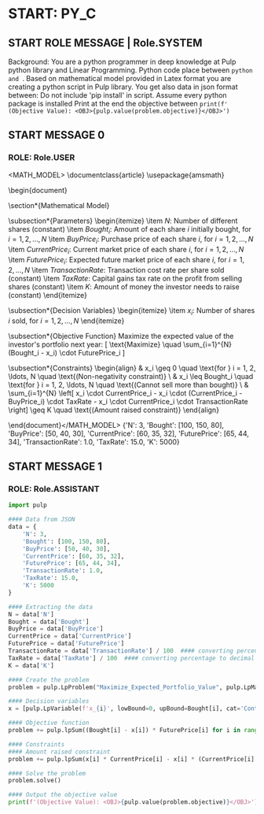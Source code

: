 # START: PY_C 
## START ROLE MESSAGE | Role.SYSTEM 
Background: You are a python programmer in deep knowledge at Pulp python library and Linear Programming. Python code place between ```python and ```. Based on mathematical model provided in Latex format you are creating a python script in Pulp library. You get also data in json format between: <DATA></DATA> Do not include 'pip install' in script. Assume every python package is installed Print at the end the objective between <OBJ></OBJ> `print(f' (Objective Value): <OBJ>{pulp.value(problem.objective)}</OBJ>')` 
## START MESSAGE 0 
### ROLE: Role.USER
<MATH_MODEL>
\documentclass{article}
\usepackage{amsmath}

\begin{document}

\section*{Mathematical Model}

\subsection*{Parameters}
\begin{itemize}
    \item $N$: Number of different shares (constant)
    \item $Bought_i$: Amount of each share $i$ initially bought, for $i = 1, 2, \ldots, N$
    \item $BuyPrice_i$: Purchase price of each share $i$, for $i = 1, 2, \ldots, N$
    \item $CurrentPrice_i$: Current market price of each share $i$, for $i = 1, 2, \ldots, N$
    \item $FuturePrice_i$: Expected future market price of each share $i$, for $i = 1, 2, \ldots, N$
    \item $TransactionRate$: Transaction cost rate per share sold (constant)
    \item $TaxRate$: Capital gains tax rate on the profit from selling shares (constant)
    \item $K$: Amount of money the investor needs to raise (constant)
\end{itemize}

\subsection*{Decision Variables}
\begin{itemize}
    \item $x_i$: Number of shares $i$ sold, for $i = 1, 2, \ldots, N$
\end{itemize}

\subsection*{Objective Function}
Maximize the expected value of the investor's portfolio next year:
\[
\text{Maximize} \quad \sum_{i=1}^{N} (Bought_i - x_i) \cdot FuturePrice_i
\]

\subsection*{Constraints}
\begin{align}
    & x_i \geq 0 \quad \text{for } i = 1, 2, \ldots, N \quad \text{(Non-negativity constraint)} \\
    & x_i \leq Bought_i \quad \text{for } i = 1, 2, \ldots, N \quad \text{(Cannot sell more than bought)} \\
    & \sum_{i=1}^{N} \left[ x_i \cdot CurrentPrice_i - x_i \cdot (CurrentPrice_i - BuyPrice_i) \cdot TaxRate - x_i \cdot CurrentPrice_i \cdot TransactionRate \right] \geq K \quad \text{(Amount raised constraint)}
\end{align}

\end{document}</MATH_MODEL>
<DATA>
{'N': 3, 'Bought': [100, 150, 80], 'BuyPrice': [50, 40, 30], 'CurrentPrice': [60, 35, 32], 'FuturePrice': [65, 44, 34], 'TransactionRate': 1.0, 'TaxRate': 15.0, 'K': 5000}</DATA>


## START MESSAGE 1 
### ROLE: Role.ASSISTANT
```python
import pulp

#### Data from JSON
data = {
    'N': 3,
    'Bought': [100, 150, 80],
    'BuyPrice': [50, 40, 30],
    'CurrentPrice': [60, 35, 32],
    'FuturePrice': [65, 44, 34],
    'TransactionRate': 1.0,
    'TaxRate': 15.0,
    'K': 5000
}

#### Extracting the data
N = data['N']
Bought = data['Bought']
BuyPrice = data['BuyPrice']
CurrentPrice = data['CurrentPrice']
FuturePrice = data['FuturePrice']
TransactionRate = data['TransactionRate'] / 100  #### converting percentage to decimal
TaxRate = data['TaxRate'] / 100  #### converting percentage to decimal
K = data['K']

#### Create the problem
problem = pulp.LpProblem("Maximize_Expected_Portfolio_Value", pulp.LpMaximize)

#### Decision variables
x = [pulp.LpVariable(f'x_{i}', lowBound=0, upBound=Bought[i], cat='Continuous') for i in range(N)]

#### Objective function
problem += pulp.lpSum((Bought[i] - x[i]) * FuturePrice[i] for i in range(N))

#### Constraints
#### Amount raised constraint
problem += pulp.lpSum(x[i] * CurrentPrice[i] - x[i] * (CurrentPrice[i] - BuyPrice[i]) * TaxRate - x[i] * CurrentPrice[i] * TransactionRate for i in range(N)) >= K

#### Solve the problem
problem.solve()

#### Output the objective value
print(f'(Objective Value): <OBJ>{pulp.value(problem.objective)}</OBJ>')
```

